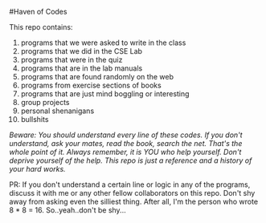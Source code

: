#Haven of Codes

This repo contains:
1. programs that we were asked to write in the class
2. programs that we did in the CSE Lab
3. programs that were in the quiz
4. programs that are in the lab manuals
5. programs that are found randomly on the web
6. programs from exercise sections of books
7. programs that are just mind boggling or interesting
8. group projects
9. personal shenanigans
10. bullshits

*Beware: You should understand every line of these codes. If you don't understand, ask your mates, read the book, search the net. That's the whole point of it. Always remember, it is YOU who help yourself. Don't deprive yourself of the help. This repo is just a reference and a history of your hard works.*


PR: If you don't understand a certain line or logic in any of the programs, discuss it with me or any other fellow collaborators on this repo. Don't shy away from asking even the silliest thing. After all, I'm the person who wrote 8 * 8 = 16. So..yeah..don't be shy...
